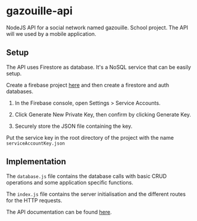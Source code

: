 # gazouille-api
NodeJS API for a social network named gazouille. School project.
The API will we used by a mobile application. 

## Setup

 The API uses Firestore as database. It's a NoSQL service that can be easily setup. 

Create a firebase project [here](https://firebase.google.com/) and then create a firestore and auth databases. 

1. In the Firebase console, open Settings > Service Accounts.

2. Click Generate New Private Key, then confirm by clicking Generate Key.

3. Securely store the JSON file containing the key.

Put the service key in the root directory of the project with the name `serviceAccountKey.json`

## Implementation 

The `database.js` file contains the database calls with basic CRUD operations and some application specific functions. 

The `index.js` file contains the server initialisation and the different routes for the HTTP requests. 

The API documentation can be found [here](https://app.swaggerhub.com/apis/smarbal/gazouille_API/1.0.0).